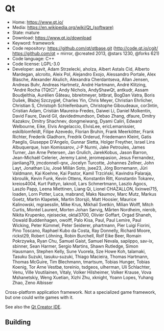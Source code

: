 # Qt

- Home: https://www.qt.io/
- Media: https://en.wikipedia.org/wiki/Qt_(software)
- State: mature
- Download: https://www.qt.io/download
- Keyword: framework
- Code repository: https://github.com/qt/qtbase.git (http://code.qt.io/cgit/ https://github.com/qt = mirror, @created 2013, @stars 1230, @forks 621)
- Code language: C++
- Code license: LGPL-3.0
- Developer: aavit, Adam Strzelecki, aholza, Albert Astals Cid, Alberto Mardegan, alcroito, Aleix Pol, Alejandro Exojo, Alessandro Portale, Alex Blasche, Alexander Akulich, Alexandra Cherdantseva, Allan Jensen, Andreas Buhr, Andreas Hartmetz, André Hartmann, André Klitzing, "André Rocha (TQtC)", Andy Nichols, AndyShawQt, antkudr, Assam Boudjelthia, Aurélien Gâteau, bbreitmeyer, bitbrat, BogDan Vatra, Boris Dušek, Błażej Szczygieł, Charles Yin, Chris Meyer, Christian Ehrlicher, Christian S, Christoph Schleifenbaum, Christophe Giboudeaux, cor3ntin, Cristian Adam, Cristián Maureira-Fredes, Daiwei Li, Daniel Molkentin, David Faure, David Gil, davidedmundson, Debao Zhang, dfaure, Dmitry Kazakov, Dmitry Shachnev, dongmeiwang, Dyami Caliri, Edward Welbourne, Eike, Elvis Angelaccio, ElvisLee, ericLemanissier, eskilblomfeldt, Filipe Azevedo, Florian Bruhin, Frank Meerkötter, Frank Richter, Frederik Gladhorn, Fredrik Orderud, Friedemann Kleint, Gatis Paeglis, Giuseppe D'Angelo, Gunnar Sletta, Holger Freyther, Israel Lins Albuquerque, Ivan Komissarov, J-P Nurmi, Jake Petroules, James Turner, Jan Arne Petersen, Jan Grulich, JarekKobus, Jason Barron, Jean-Michaël Celerier, Jeremy Lainé, jeromepasion, Jesus Fernandez, jianliang79, jmcdonnell-qnx, Jocelyn Turcotte, Johannes Zellner, John Layt, Jonathan Liu, José Millán Soto, jsee23, Jörg Bornemann, Jüri Valdmann, Kai Koehne, Kai Pastor, Kamil Trzciński, Kavindra Palaraja, kbroulik, Kevin Funk, Kevin Ottens, Konstantin Ritt, Konstantin Tokarev, kreios4004, Kurt Pattyn, laknoll, Lars Schmertmann, Laszlo Agocs, Laszlo Papp, Leena Miettinen, Liang Qi, Lionel CHAZALLON, lixinwei715, loaden, Lorn Potter, Luca, mabrand, Maks Naumov, Marc Mutz, Markus Goetz, Martin Klapetek, Martin Storsjö, Matt Hoosier, Maurice Kalinowski, mgraesslin, Mike Krus, Mikhail Svetkin, Milian Wolff, Mitch Curtis, Montel Laurent, Morten Johan Sørvig, Mårten Nordheim, nierob, Nikita Krupenko, njeisecke, oktal3700, Olivier Goffart, Orgad Shaneh, Oswald Buddenhagen, owolff, Palo Kisa, Paul, Paul Lemire, Paul Wicking, Peter Kümmel, Peter Seiderer, phartmann, Pier Luigi Fiorini, Pino Toscano, Raphael Kubo da Costa, Ray Donnelly, Richard Moore, rickst29, Robert Löhning, Robin Burchell, Rolf Eike Beer, Romain Pokrzywka, Ryan Chu, Samuel Gaist, Samuel Nevala, sapiippo, sav-ix, sbinner, Sean Harmer, Sergio Martins, Shawn Rutledge, Simon Hausmann, Stephen Kelly, Sune Vuorela, Sze Howe Koh, talamaki, Tasuku Suzuki, tasuku-suzuki, Thiago Macieira, Thomas Hartmann, Thomas McGuire, Tim Blechmann, tmartsum, Tobias Hunger, Tobias Koenig, Tor Arne Vestbø, toreinio, tsdgeos, ulherman, Uli Schlachter, Venu, Ville Voutilainen, Vitaly, Volker Hilsheimer, Volker Krause, Vova Mshanetskiy, Weng Xuetian, Xizhi Zhu, xknight, Yoann Lopes, Yuhang Zhao, Zeno Albisser

Cross-platform application framework.
Not a specialized game framework, but one could write games with it.

See also the [Qt Creator IDE](https://wiki.qt.io/Qt_Creator).

## Building
